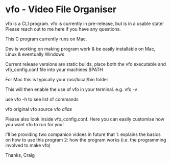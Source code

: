 # vfo - Video File Organiser

vfo is a CLI program.  vfo is currently in pre-release, but is in a usable state!  Please reach out to me here if you have any questions.

This C program currently runs on Mac.

Dev is working on making program work & be easily installable on Mac, Linux & eventually Windows

Current release versions are static builds, place both the vfo executable and vfo_config.conf file into your machines $PATH

For Mac this is typically your /usr/local/bin folder

This will then enable the use of vfo in your terminal. e.g. vfo -v

use vfo -h to see list of commands

vfo original
vfo source
vfo *alias*

Please also look inside vfo_config.conf.  Here you can easily customise how you want vfo to run for you!

I'll be providing two companion vidoes in future that 1: explains the basics on how to use this program 2: how the program works (i.e. the programming involved to make vfo)

Thanks,
Craig
